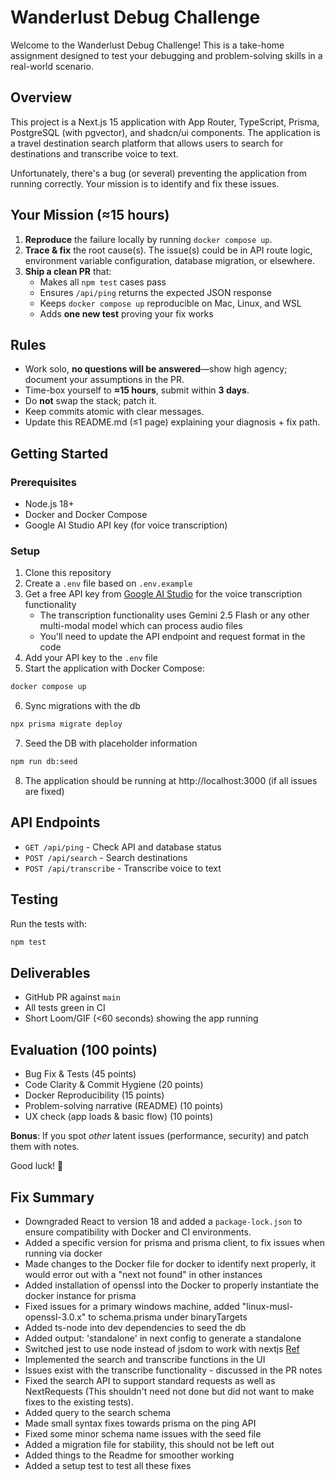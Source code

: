 # Wanderlust Debug Challenge

Welcome to the Wanderlust Debug Challenge! This is a take-home assignment designed to test your debugging and problem-solving skills in a real-world scenario.

## Overview

This project is a Next.js 15 application with App Router, TypeScript, Prisma, PostgreSQL (with pgvector), and shadcn/ui components. The application is a travel destination search platform that allows users to search for destinations and transcribe voice to text.

Unfortunately, there's a bug (or several) preventing the application from running correctly. Your mission is to identify and fix these issues.

## Your Mission (≈15 hours)

1. **Reproduce** the failure locally by running `docker compose up`.
2. **Trace & fix** the root cause(s). The issue(s) could be in API route logic, environment variable configuration, database migration, or elsewhere.
3. **Ship a clean PR** that:
   * Makes all `npm test` cases pass
   * Ensures `/api/ping` returns the expected JSON response
   * Keeps `docker compose up` reproducible on Mac, Linux, and WSL
   * Adds **one new test** proving your fix works

## Rules

* Work solo, **no questions will be answered**—show high agency; document your assumptions in the PR.
* Time-box yourself to **≈15 hours**, submit within **3 days**.
* Do **not** swap the stack; patch it.
* Keep commits atomic with clear messages.
* Update this README.md (≤1 page) explaining your diagnosis + fix path.

## Getting Started

### Prerequisites

* Node.js 18+
* Docker and Docker Compose
* Google AI Studio API key (for voice transcription)

### Setup

1. Clone this repository
2. Create a `.env` file based on `.env.example`
3. Get a free API key from [Google AI Studio](https://aistudio.google.com/app/apikey) for the voice transcription functionality
   - The transcription functionality uses Gemini 2.5 Flash or any other multi-modal model which can process audio files
   - You'll need to update the API endpoint and request format in the code
4. Add your API key to the `.env` file
5. Start the application with Docker Compose:

```bash
docker compose up
```

6. Sync migrations with the db

```bash
npx prisma migrate deploy
```

7. Seed the DB with placeholder information
```bash
npm run db:seed
```

8. The application should be running at http://localhost:3000 (if all issues are fixed)

## API Endpoints

- `GET /api/ping` - Check API and database status
- `POST /api/search` - Search destinations
- `POST /api/transcribe` - Transcribe voice to text

## Testing

Run the tests with:

```bash
npm test
```

## Deliverables

* GitHub PR against `main`
* All tests green in CI
* Short Loom/GIF (<60 seconds) showing the app running

## Evaluation (100 points)

* Bug Fix & Tests (45 points)
* Code Clarity & Commit Hygiene (20 points)
* Docker Reproducibility (15 points)
* Problem-solving narrative (README) (10 points)
* UX check (app loads & basic flow) (10 points)

**Bonus**: If you spot *other* latent issues (performance, security) and patch them with notes.

Good luck! 🚀

## Fix Summary
- Downgraded React to version 18 and added a `package-lock.json` to ensure compatibility with Docker and CI environments.
- Added a specific version for prisma and prisma client, to fix issues when running via docker
- Made changes to the Docker file for docker to identify next properly, it would error out with a "next not found" in other instances
- Added installation of openssl into the Docker to properly instantiate the docker instance for prisma
- Fixed issues for a primary windows machine, added "linux-musl-openssl-3.0.x" to schema.prisma under binaryTargets
- Added ts-node into dev dependencies to seed the db
- Added output: 'standalone' in next config to generate a standalone
- Switched jest to use node instead of jsdom to work with nextjs [Ref](https://github.com/vercel/next.js/discussions/59041)
- Implemented the search and transcribe functions in the UI
- Issues exist with the transcribe functionality - discussed in the PR notes
- Fixed the search API to support standard requests as well as NextRequests (This shouldn't need not done but did not want to make fixes to the existing tests).
- Added query to the search schema
- Made small syntax fixes towards prisma on the ping API
- Fixed some minor schema name issues with the seed file
- Added a migration file for stability, this should not be left out
- Added things to the Readme for smoother working
- Added a setup test to test all these fixes

